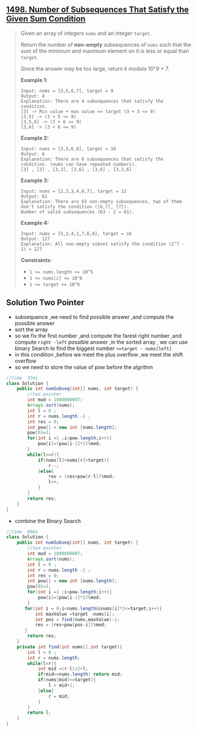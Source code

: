 ## [1498. Number of Subsequences That Satisfy the Given Sum Condition](https://leetcode-cn.com/problems/number-of-subsequences-that-satisfy-the-given-sum-condition/)

> Given an array of integers `nums` and an integer `target`.
>
> Return the number of **non-empty** subsequences of `nums` such that the sum of the minimum and maximum element on it is less or equal than `target`.
>
> Since the answer may be too large, return it modulo 10^9 + 7.
>
>  
>
> **Example 1:**
>
> ```
> Input: nums = [3,5,6,7], target = 9
> Output: 4
> Explanation: There are 4 subsequences that satisfy the condition.
> [3] -> Min value + max value <= target (3 + 3 <= 9)
> [3,5] -> (3 + 5 <= 9)
> [3,5,6] -> (3 + 6 <= 9)
> [3,6] -> (3 + 6 <= 9)
> ```
>
> **Example 2:**
>
> ```
> Input: nums = [3,3,6,8], target = 10
> Output: 6
> Explanation: There are 6 subsequences that satisfy the condition. (nums can have repeated numbers).
> [3] , [3] , [3,3], [3,6] , [3,6] , [3,3,6]
> ```
>
> **Example 3:**
>
> ```
> Input: nums = [2,3,3,4,6,7], target = 12
> Output: 61
> Explanation: There are 63 non-empty subsequences, two of them don't satisfy the condition ([6,7], [7]).
> Number of valid subsequences (63 - 2 = 61).
> ```
>
> **Example 4:**
>
> ```
> Input: nums = [5,2,4,1,7,6,8], target = 16
> Output: 127
> Explanation: All non-empty subset satisfy the condition (2^7 - 1) = 127
> ```
>
>  
>
> **Constraints:**
>
> - `1 <= nums.length <= 10^5`
> - `1 <= nums[i] <= 10^6`
> - `1 <= target <= 10^6`

## Solution Two Pointer

* subsequence ,we need to find possible answer ,and compute the  possible answer 
* sort the array 
* so we fix the first number ,and compute the  farest right number ,and compute ```right -left``` possible answer ,in the sorted array , we can use binary  Search to find the  biggest  number ```<=target - nums[left]```
* in this condition ,before we meet the plus overflow ,we meet the shift overflow 
* so we need to store the value of pow before the algrithm

```java
//time  35ms
class Solution {
    public int numSubseq(int[] nums, int target) {
        //two pointer 
        int mod = 1000000007;
        Arrays.sort(nums);
        int l = 0 ;
        int r = nums.length -1 ;
        int res = 0;
        int pow[] = new int [nums.length];
        pow[0]=1;
        for(int i =1 ;i<pow.length;i++){
            pow[i]=(pow[i-1]*2)%mod;
        }
        while(l<=r){
            if(nums[l]+nums[r]>target){
                r--;
            }else{
                res = (res+pow[r-l])%mod;
                l++;
            }
        }
        return res;
    }
}
```

* combine the Binary Search

```java
//time  60ms 
class Solution {
    public int numSubseq(int[] nums, int target) {
        //two pointer 
        int mod = 1000000007;
        Arrays.sort(nums);
        int l = 0 ;
        int r = nums.length -1 ;
        int res = 0;
        int pow[] = new int [nums.length];
        pow[0]=1;
        for(int i =1 ;i<pow.length;i++){
            pow[i]=(pow[i-1]*2)%mod;
        }
       for(int i = 0;i<nums.length&&nums[i]*2<=target;i++){
           int maxValue =target -nums[i];
           int pos = find(nums,maxValue)-1;
           res = (res+pow[pos-i])%mod;    
       }
        return res;
    }
    private int find(int nums[],int target){
        int l = 0 ; 
        int r = nums.length;
        while(l<r){
            int mid =(r-l)/2+l;
            if(mid==nums.length) return mid;
            if(nums[mid]<=target){
                l = mid+1;
            }else{
                r = mid;
            }
        }
        return l;
    }
}
```

